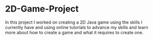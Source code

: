 # 2D-Game-Project
In this project I worked on creating a 2D Java game using the skills I currently have and using online tutorials to advance my skills and learn more about how to create a game and what it requires to create one.
